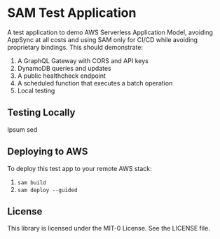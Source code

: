 # SAM Test Application

A test application to demo AWS Serverless Application Model, avoiding AppSync at all costs 
and using SAM only for CI/CD while avoiding proprietary bindings. This should demonstrate: 
1. A GraphQL Gateway with CORS and API keys
1. DynamoDB queries and updates
1. A public healthcheck endpoint
1. A scheduled function that executes a batch operation
1. Local testing


## Testing Locally

Ipsum sed


## Deploying to AWS

To deploy this test app to your remote AWS stack:

1. `sam build`
1. `sam deploy --guided`


## License

This library is licensed under the MIT-0 License. See the LICENSE file.
